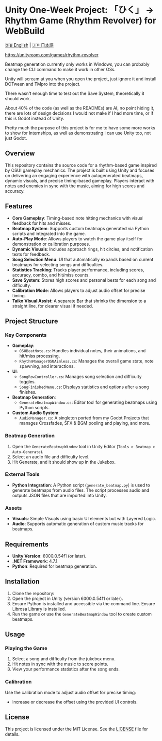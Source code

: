 # Unity One-Week Project: 「ひく」 -> Rhythm Game (Rhythm Revolver) for WebBuild
[🇬🇧 English](README.md) | [🇯🇵 日本語](README.ja.md)

https://unityroom.com/games/rhythm-revolver

Beatmap generation currently only works in Windows, you can probably change the CLI command to make it work in other OSs. 

Unity will scream at you when you open the project, just ignore it and install DOTween and TMpro into the project.

There wasn't enough time to test out the Save System, theoretically it should work. 


About 40% of the code (as well as the READMEs) are AI, no point hiding it, there are lots of design decisions I would not make if I had more time, or if this is Godot instead of Unity. 

Pretty much the purpose of this project is for me to have some more works to show for Internships, as well as demonstrating I can use Unity too, not just Godot.

## Overview
This repository contains the source code for a rhythm-based game inspired by OSU! gameplay mechanics. The project is built using Unity and focuses on delivering an engaging experience with autogenerated beatmaps, dynamic visuals, and precise timing-based gameplay. Players interact with notes and enemies in sync with the music, aiming for high scores and accuracy.

## Features
- **Core Gameplay**: Timing-based note hitting mechanics with visual feedback for hits and misses.
- **Beatmap System**: Supports custom beatmaps generated via Python scripts and integrated into the game.
- **Auto-Play Mode**: Allows players to watch the game play itself for demonstration or calibration purposes.
- **Dynamic Visuals**: Includes approach rings, hit circles, and notification texts for feedback. 
- **Song Selection Menu**: UI that automatically expands based on current beatmaps for selecting songs and difficulties.
- **Statistics Tracking**: Tracks player performance, including scores, accuracy, combo, and hit/miss counts.
- **Save System**: Stores high scores and personal bests for each song and difficulty.
- **Calibration Mode**: Allows players to adjust audio offset for precise timing.
- **Taiko Visual Assist**: A separate Bar that shrinks the dimension to a straight line, for clearer visual if needed.

## Project Structure
### Key Components
- **Gameplay**:  
  - `OSUBeatNote.cs`: Handles individual notes, their animations, and hit/miss processing.
  - `RhythmManagerOSUAimless.cs`: Manages the overall game state, note spawning, and interactions.
- **UI**:  
  - `SongRowController.cs`: Manages song selection and difficulty toggles.
  - `SongFinishedMenu.cs`: Displays statistics and options after a song finishes.
- **Beatmap Generation**:  
  - `GenerateBeatmapWindow.cs`: Editor tool for generating beatmaps using Python scripts.
- **Custom Audio System**:
  - `AudioManager.cs`: A singleton ported from my Godot Projects that manages Crossfades, SFX & BGM pooling and playing, and more.

### Beatmap Generation
1. Open the `GenerateBeatmapWindow` tool in Unity Editor (`Tools > Beatmap > Auto-Generate`).
2. Select an audio file and difficulty level.
3. Hit Generate, and it should show up in the Jukebox.
   

### External Tools
- **Python Integration**: A Python script (`generate_beatmap.py`) is used to generate beatmaps from audio files. The script processes audio and outputs JSON files that are imported into Unity.

### Assets
- **Visuals**: Simple Visuals using basic UI elements but with Layered Logic.
- **Audio**: Supports automatic generation of custom music tracks for beatmaps.

## Requirements
- **Unity Version**: 6000.0.54f1 (or later).
- **.NET Framework**: 4.7.1.
- **Python**: Required for beatmap generation.

## Installation
1. Clone the repository:
2. Open the project in Unity (version 6000.0.54f1 or later).
3. Ensure Python is installed and accessible via the command line. Ensure Librosa Library is installed.
4. Run the game or use the `GenerateBeatmapWindow` tool to create custom beatmaps.

## Usage
### Playing the Game
1. Select a song and difficulty from the jukebox menu.
2. Hit notes in sync with the music to score points.
3. View your performance statistics after the song ends.

### Calibration
Use the calibration mode to adjust audio offset for precise timing:
- Increase or decrease the offset using the provided UI controls.

## License
This project is licensed under the MIT License. See the [LICENSE](LICENSE) file for details.

